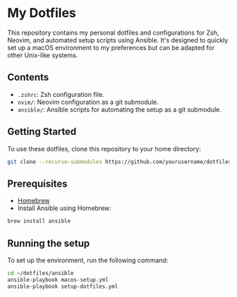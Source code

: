 # My Dotfiles

This repository contains my personal dotfiles and configurations for Zsh, Neovim, and automated setup scripts using Ansible. It's designed to quickly set up a macOS environment to my preferences but can be adapted for other Unix-like systems.

## Contents

- `.zshrc`: Zsh configuration file.
- `nvim/`: Neovim configuration as a git submodule.
- `ansible/`: Ansible scripts for automating the setup as a git submodule.

## Getting Started

To use these dotfiles, clone this repository to your home directory:

```bash
git clone --recurse-submodules https://github.com/yourusername/dotfiles.git ~/dotfiles
```

## Prerequisites

- [Homebrew](https://brew.sh/)
- Install Ansible using Homebrew:

```bash
brew install ansible
```

## Running the setup

To set up the environment, run the following command:

```bash
cd ~/dotfiles/ansible
ansible-playbook macos-setup.yml
ansible-playbook setup-dotfiles.yml
```
